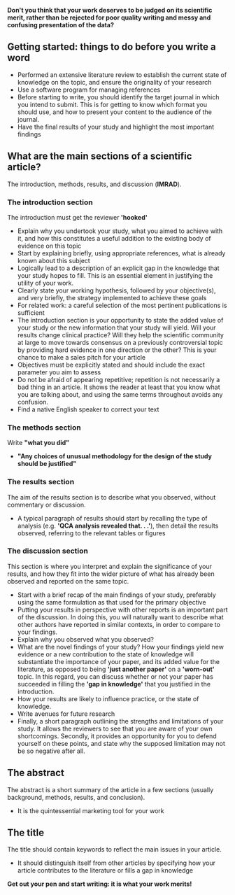 **Don't you think that your work deserves to be judged on its scientific merit, rather than be rejected for poor quality writing and messy and confusing presentation of the data?**

## Getting started: things to do before you write a word
- Performed an extensive literature review to establish the current state of knowledge on the topic, and ensure the originality of your research
- Use a software program for managing references
- Before starting to write, you should identify the target journal in which you intend to submit. This is for getting to know which format you should use, and how to present your content to the audience of the journal.
- Have the final results of your study and highlight the most important findings

## What are the main sections of a scientific article?
The introduction, methods, results, and discussion (**IMRAD**).

### The introduction section
The introduction must get the reviewer **'hooked'**
- Explain why you undertook your study, what you aimed to achieve with it, and how this constitutes a useful addition to the existing body of evidence on this topic
- Start by explaining briefly, using appropriate references, what is already known about this subject
- Logically lead to a description of an explicit gap in the knowledge that your study hopes to fill. This is an essential element in justifying the utility of your work.
- Clearly state your working hypothesis, followed by your objective(s), and very briefly, the strategy implemented to achieve these goals
- For related work: a careful selection of the most pertinent publications is sufficient
- The introduction section is your opportunity to state the added value of your study or the new information that your study will yield. Will your results change clinical practice? Will they help the scientific community at large to move towards consensus on a previously controversial topic by providing hard evidence in one direction or the other? This is your chance to make a sales pitch for your article
- Objectives must be explicitly stated and should include the exact parameter you aim to assess
- Do not be afraid of appearing repetitive; repetition is not necessarily a bad thing in an article. It shows the reader at least that you know what you are talking about, and using the same terms throughout avoids any confusion.
- Find a native English speaker to correct your text

### The methods section
Write **"what you did"**
- **"Any choices of unusual methodology for the design of the study should be justified"**

### The results section
The aim of the results section is to describe what you observed, without commentary or discussion.
- A typical paragraph of results should start by recalling the type of analysis (e.g. **'QCA analysis revealed that. . .'**), then detail the results observed, referring to the relevant tables or figures

### The discussion section
This section is where you interpret and explain the significance of your results, and how they fit into the wider picture of what has already been observed and reported on the same topic.
- Start with a brief recap of the main findings of your study, preferably using the same formulation as that used for the primary objective
- Putting your results in perspective with other reports is an important part of the discussion. In doing this, you will naturally want to describe what other authors have reported in similar contexts, in order to compare to your findings.
- Explain why you observed what you observed?
- What are the novel findings of your study? How your findings yield new evidence or a new contribution to the state of knowledge will substantiate the importance of your paper, and its added value for the literature, as opposed to being **'just another paper'** on a **'worn-out'** topic. In this regard, you can discuss whether or not your paper has succeeded in filling the **'gap in knowledge'** that you justified in the introduction.
- How your results are likely to influence practice, or the state of knowledge.
- Write avenues for future research
- Finally, a short paragraph outlining the strengths and limitations of your study. It allows the reviewers to see that you are aware of your own shortcomings. Secondly, it provides an opportunity for you to defend yourself on these points, and state why the supposed limitation may not be so negative after all.

## The abstract
The abstract is a short summary of the article in a few sections (usually background, methods, results, and conclusion).
- It is the quintessential marketing tool for your work

## The title
The title should contain keywords to reflect the main issues in your article.
- It should distinguish itself from other articles by specifying how your article contributes to the literature or fills a gap in knowledge

**Get out your pen and start writing: it is what your work merits!**
